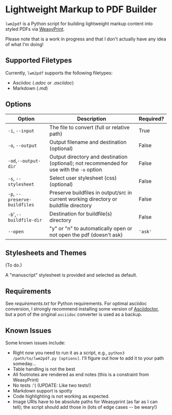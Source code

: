 # Lightweight Markup to PDF Builder

`lwm2pdf` is a Python script for building lightweight markup content into styled PDFs via 
[WeasyPrint](https://weasyprint.org/). 

Please note that is a work in progress and that I don't actually have any idea of what I'm doing! 

## Supported Filetypes

<!---

New edge case for quotes:

"Or maybe whoever he’s sleeping with will be there and will distract him. I wonder who it is. ([.inline-instruction]#Pauses#.) I wonder. ([.inline-instruction]#Pauses#.) And who am I sleeping with? Someone, sometimes."

-->
Currently, `lwm2pdf` supports the following filetypes:

- Asciidoc (_.adoc_ or _.asciidoc_)
- Markdown (_.md_)

## Options

| Option | Description | Required? |
|--------|-------------|-----------|
| `-i`, `--input` | The file to convert (full or relative path) |  True |
| `-o`, `--output` | Output filename and destination (optional) |  False |
| `-od`,`--output-dir` | Output directory and destination (optional); not recommended for use with the `-o` option |  False |
| `-s`, `--stylesheet` | Select user stylesheet (css) (optional) |  False |
| `-p`, `--preserve-buildfiles` | Preserve buildfiles in output/src in current working directory or buildfile directory | False |
| `-b`',`--buildfile-dir` | Destination for buildfile(s) directory | False |
| `--open` | "y" or "n" to automatically open or not open the pdf (doesn't ask) | `'ask'` |

## Stylesheets and Themes

(To do.) 

A "manuscript" stylesheet is provided and selected as default. 

## Requirements

See _requirements.txt_ for Python requirements. For optimal asciidoc conversion, I strongly recommend installing some version of [Asciidoctor](https://asciidoctor.org/), but a port of the original `asciidoc` converter is used as a backup.  

## Known Issues

Some known issues include:

- Right now you need to run it as a script, e.g., `python3 /path/to/lwm2pdf.py [options]`. I'll figure out how to add it to your path someday...
- Table handling is not the best
- All footnotes are rendered as end notes (this is a constraint from WeasyPrint)
- No tests :'( (UPDATE: Like two tests!)
- Markdown support is spotty
- Code highlighting is not working as expected.
- Image URIs have to be absolute paths for Weasyprint (as far as I can tell); the script should add those in (lots of edge cases -- be weary!)